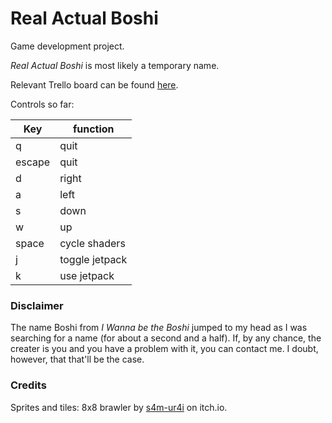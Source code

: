 # Real Actual Boshi

Game development project.

*Real Actual Boshi* is most likely a temporary name.

Relevant Trello board can be found [here](https://trello.com/invite/b/qVpFcz8k/824db20edfa21748fee5ae446dbb369f/real-actual-boshi).

Controls so far:

|  Key   | function |
|--------|----------|
| q		 | quit     |
| escape | quit     |
| d		 | right    |
| a    	 | left     |
| s    	 | down     |
| w    	 | up       |
| space	 | cycle shaders |
| j      | toggle jetpack|
| k      | use jetpack|

### Disclaimer
The name Boshi from *I Wanna be the Boshi* jumped to my head as I was searching for a name (for about a second and a half). If, by any chance, the creater is you and you have a problem with it, you can contact me. I doubt, however, that that'll be the case.

### Credits
Sprites and tiles: 8x8 brawler by [s4m-ur4i](https://s4m-ur4i.itch.io/free-sprites-elements-8x8-retro-pixelart-platformer-brawler) on itch.io.
